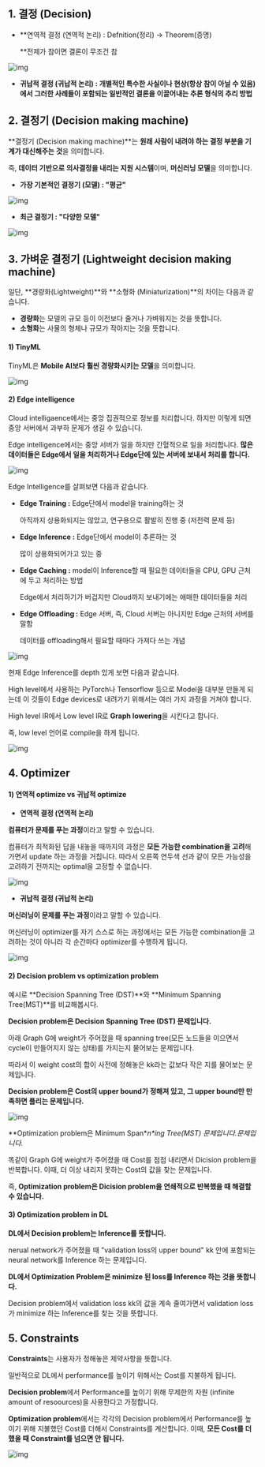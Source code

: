 ## **1. 결정 (Decision)**

 

- **연역적 결정 (연역적 논리) : Defnition(정리) -> Theorem(증명)

  **전제가 참이면 결론이 무조건 참



![img](Lecture3_DecisionProblem%20(Optimization_BackPropagation).assets/img1.png)

 

- **귀납적 결정 (귀납적 논리) : 개별적인 특수한 사실이나 현상(항상 참이 아닐 수 있음)에서 그러한 사례들이 포함되는 일반적인 결론을 이끌어내는 추론 형식의 추리 방법**

 

 

 

## **2. 결정기 (Decision making machine)**

 

**결정기 (Decision making machine)**는 **원래 사람이 내려야 하는 결정 부분을 기계가 대신해주는 것**을 의미합니다.

즉, **데이터 기반으로 의사결정을 내리는 지원 시스템**이며, **머신러닝 모델**을 의미합니다.

 

- **가장 기본적인 결정기 (모델) : "평균"**



![img](Lecture3_DecisionProblem%20(Optimization_BackPropagation).assets/img2.png)



 

 

- **최근 결정기 : "다양한 모델"**



![img](Lecture3_DecisionProblem%20(Optimization_BackPropagation).assets/img3.png)



 

 

 

## **3. 가벼운 결정기 (Lightweight decision making machine)**

 

일단, **경량화(Lightweight)**와 **소형화 (Miniaturization)**의 차이는 다음과 같습니다.

 

- **경량화**는 모델의 규모 등이 이전보다 줄거나 가벼워지는 것을 뜻합니다.
- **소형화**는 사물의 형체나 규모가 작아지는 것을 뜻합니다. 

 

#### **1) TinyML**

TinyML은 **Mobile AI보다 훨씬 경량화시키는 모델**을 의미합니다.

 



![img](Lecture3_DecisionProblem%20(Optimization_BackPropagation).assets/img4.png)

 

 

#### **2) Edge intelligence**

Cloud intelligaence에서는 중앙 집권적으로 정보를 처리합니다. 하지만 이렇게 되면 중앙 서버에서 과부하 문제가 생길 수 있습니다.

Edge intelligence에서는 중앙 서버가 일을 하지만 간혈적으로 일을 처리합니다. **많은 데이터들은 Edge에서 일을 처리하거나 Edge단에 있는 서버에 보내서 처리를 합니다.**

 

 



![img](Lecture3_DecisionProblem%20(Optimization_BackPropagation).assets/img5.png)

 

Edge Intelligence를 살펴보면 다음과 같습니다.

 

- **Edge Training :** Edge단에서 model을 training하는 것

  아직까지 상용화되지는 않았고, 연구용으로 활발히 진행 중 (저전력 문제 등)

  

- **Edge Inference :** Edge단에서 model이 추론하는 것

  많이 상용화되어가고 있는 중

  

- **Edge Caching :** model이 Inference할 때 필요한 데이터들을 CPU, GPU 근처에 두고 처리하는 방법

  Edge에서 처리하기가 버겁지만 Cloud까지 보내기에는 애매한 데이터들을 처리

  

- **Edge Offloading :** Edge 서버, 즉, Cloud 서버는 아니지만 Edge 근처의 서버를 말함

  데이터를 offloading해서 필요할 때마다 가져다 쓰는 개념

 



![img](Lecture3_DecisionProblem%20(Optimization_BackPropagation).assets/img6.png)

 

 

현재 Edge Inference를 depth 있게 보면 다음과 같습니다.

 

High level에서 사용하는 PyTorch나 Tensorflow 등으로 Model을 대부분 만들게 되는데 이 것들이 Edge devices로 내려가기 위해서는 여러 가지 과정을 거쳐야 합니다.

 

High level IR에서 Low level IR로 **Graph lowering**을 시킨다고 합니다.

즉, low level 언어로 compile을 하게 됩니다.

 



![img](Lecture3_DecisionProblem%20(Optimization_BackPropagation).assets/img7.png)

 

 

## **4. Optimizer**

#### **1) 연역적 optimize vs 귀납적 optimize**

 

- **연역적 결정 (연역적 논리)**

**컴퓨터가 문제를 푸는 과정**이라고 말할 수 있습니다.

 

컴퓨터가 최적화된 답을 내놓을 때까지의 과정은 **모든 가능한 combination을 고려**해가면서 update 하는 과정을 거칩니다. 따라서 오른쪽 연두색 선과 같이 모든 가능성을 고려하기 전까지는 optimal을 고정할 수 없습니다.

 



![img](Lecture3_DecisionProblem%20(Optimization_BackPropagation).assets/img8.gif)

 

 

- **귀납적 결정 (귀납적 논리)** 

**머신러닝이 문제를 푸는 과정**이라고 말할 수 있습니다.

 

머신러닝이 optimizer를 자기 스스로 하는 과정에서는 모든 가능한 combination을 고려하는 것이 아니라 각 순간마다 optimizer를 수행하게 됩니다.

 



![img](Lecture3_DecisionProblem%20(Optimization_BackPropagation).assets/img9.gif)

 

 

#### **2) Decision problem vs optimization problem**

예시로 **Decision Spanning Tree (DST)**와 **Minimum Spanning Tree(MST)**를 비교해봅시다.

 

**Decision problem은 Decision Spanning Tree (DST) 문제입니다.**

아래 Graph G에 weight가 주어졌을 때 spanning tree(모든 노드들을 이으면서 cycle이 만들어지지 않는 상태)를 가지는지 물어보는 문제입니다.

따라서 이 weight cost의 합이 사전에 정해놓은 kk라는 값보다 작은 지를 물어보는 문제입니다.

 

**Decision problem은 Cost의 upper bound가 정해져 있고, 그 upper bound만 만족하면 풀리는 문제입니다.**

 



![img](Lecture3_DecisionProblem%20(Optimization_BackPropagation).assets/img10.png)

 

**Optimization problem은 Minimum Span\**n\**ing Tree(MST) 문제입니다.문제입니다.**

 

똑같이 Graph G에 weight가 주어졌을 때 Cost를 점점 내리면서 Dicision problem을 반복합니다. 이때, 더 이상 내리지 못하는 Cost의 값을 찾는 문제입니다.

 

즉, **Optimization problem은 Dicision problem을 연쇄적으로 반복했을 때 해결할 수 있습니다.**

 

 

 

#### **3) Optimization problem in DL**

**DL에서 Decision problem는 Inference를 뜻합니다.**

nerual network가 주어졌을 때 "validation loss의 upper bound" kk 안에 포함되는 neural network를 Inference 하는 문제입니다.

 

**DL에서 Optimization Problem은 minimize 된 loss를 Inference 하는 것을 뜻합니다.**

Decision problem에서 validation loss kk의 값을 계속 줄여가면서 validation loss가 minimize 하는 Inference를 찾는 것을 뜻합니다.

 

 

 

## **5. Constraints**

 

**Constraints**는 사용자가 정해놓은 제약사항을 뜻합니다. 

 

일반적으로 DL에서 performance를 높이기 위해서는 Cost를 지불하게 됩니다.

 

**Decision problem**에서 Performance를 높이기 위해 무제한의 자원 (infinite amount of resoources)을 사용한다고 가정합니다.

 

**Optimization problem**에서는 각각의 Decision problem에서 Performance를 높이기 위해 지불했던 Cost를 더해서 Constraints를 계산합니다. 이때, **모든 Cost를 더했을 때 Constraint를 넘으면 안 됩니다.**

 



![img](Lecture3_DecisionProblem%20(Optimization_BackPropagation).assets/img11.png)